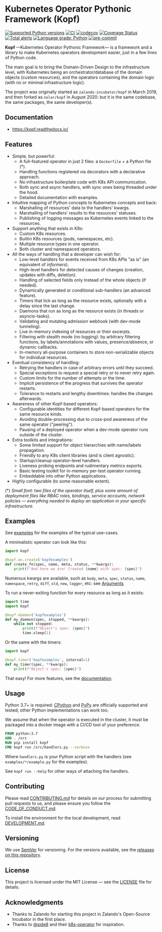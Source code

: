 # Kubernetes Operator Pythonic Framework (Kopf)

[![Supported Python versions](https://img.shields.io/pypi/pyversions/kopf.svg)](https://pypi.org/project/kopf/)
[![CI](https://github.com/nolar/kopf/workflows/Thorough%20tests/badge.svg)](https://github.com/nolar/kopf/actions/workflows/thorough.yaml)
[![codecov](https://codecov.io/gh/nolar/kopf/branch/main/graph/badge.svg)](https://codecov.io/gh/nolar/kopf)
[![Coverage Status](https://coveralls.io/repos/github/nolar/kopf/badge.svg?branch=main)](https://coveralls.io/github/nolar/kopf?branch=main)
[![Total alerts](https://img.shields.io/lgtm/alerts/g/nolar/kopf.svg?logo=lgtm&logoWidth=18)](https://lgtm.com/projects/g/nolar/kopf/alerts/)
[![Language grade: Python](https://img.shields.io/lgtm/grade/python/g/nolar/kopf.svg?logo=lgtm&logoWidth=18)](https://lgtm.com/projects/g/nolar/kopf/context:python)
[![pre-commit](https://img.shields.io/badge/pre--commit-enabled-brightgreen?logo=pre-commit&logoColor=white)](https://github.com/pre-commit/pre-commit)

**Kopf** —Kubernetes Operator Pythonic Framework— is a framework and a library
to make Kubernetes operators development easier, just in a few lines of Python code.

The main goal is to bring the Domain-Driven Design to the infrastructure level,
with Kubernetes being an orchestrator/database of the domain objects (custom resources),
and the operators containing the domain logic (with no or minimal infrastructure logic).

The project was originally started as `zalando-incubator/kopf` in March 2019,
and then forked as `nolar/kopf` in August 2020: but it is the same codebase,
the same packages, the same developer(s).


## Documentation

* https://kopf.readthedocs.io/


## Features

* Simple, but powerful:
  * A full-featured operator in just 2 files: a `Dockerfile` + a Python file (*).
  * Handling functions registered via decorators with a declarative approach.
  * No infrastructure boilerplate code with K8s API communication.
  * Both sync and async handlers, with sync ones being threaded under the hood.
  * Detailed documentation with examples.
* Intuitive mapping of Python concepts to Kubernetes concepts and back:
  * Marshalling of resources' data to the handlers' kwargs.
  * Marshalling of handlers' results to the resources' statuses.
  * Publishing of logging messages as Kubernetes events linked to the resources.
* Support anything that exists in K8s:
  * Custom K8s resources.
  * Builtin K8s resources (pods, namespaces, etc).
  * Multiple resource types in one operator.
  * Both cluster and namespaced operators.
* All the ways of handling that a developer can wish for:
  * Low-level handlers for events received from K8s APIs "as is" (an equivalent of _informers_).
  * High-level handlers for detected causes of changes (creation, updates with diffs, deletion).
  * Handling of selected fields only instead of the whole objects (if needed).
  * Dynamically generated or conditional sub-handlers (an advanced feature).
  * Timers that tick as long as the resource exists, optionally with a delay since the last change.
  * Daemons that run as long as the resource exists (in threads or asyncio-tasks).
  * Validating and mutating admission webhook (with dev-mode tunneling).
  * Live in-memory indexing of resources or their excerpts.
  * Filtering with stealth mode (no logging): by arbitrary filtering functions,
    by labels/annotations with values, presence/absence, or dynamic callbacks.
  * In-memory all-purpose containers to store non-serializable objects for individual resources.
* Eventual consistency of handling:
  * Retrying the handlers in case of arbitrary errors until they succeed.
  * Special exceptions to request a special retry or to never retry again.
  * Custom limits for the number of attempts or the time.
  * Implicit persistence of the progress that survives the operator restarts.
  * Tolerance to restarts and lengthy downtimes: handles the changes afterwards.
* Awareness of other Kopf-based operators:
  * Configurable identities for different Kopf-based operators for the same resource kinds.
  * Avoiding double-processing due to cross-pod awareness of the same operator ("peering").
  * Pausing of a deployed operator when a dev-mode operator runs outside of the cluster.
* Extra toolkits and integrations:
  * Some limited support for object hierarchies with name/labels propagation.
  * Friendly to any K8s client libraries (and is client agnostic).
  * Startup/cleanup operator-level handlers.
  * Liveness probing endpoints and rudimentary metrics exports.
  * Basic testing toolkit for in-memory per-test operator running.
  * Embeddable into other Python applications.
* Highly configurable (to some reasonable extent).

(*) _Small font: two files of the operator itself, plus some amount of
deployment files like RBAC roles, bindings, service accounts, network policies
— everything needed to deploy an application in your specific infrastructure._


## Examples

See [examples](https://github.com/nolar/kopf/tree/main/examples)
for the examples of the typical use-cases.

A minimalistic operator can look like this:

```python
import kopf

@kopf.on.create('kopfexamples')
def create_fn(spec, name, meta, status, **kwargs):
    print(f"And here we are! Created {name} with spec: {spec}")
```

Numerous kwargs are available, such as `body`, `meta`, `spec`, `status`,
`name`, `namespace`, `retry`, `diff`, `old`, `new`, `logger`, etc:
see [Arguments](https://kopf.readthedocs.io/en/latest/kwargs/)

To run a never-exiting function for every resource as long as it exists:

```python
import time
import kopf

@kopf.daemon('kopfexamples')
def my_daemon(spec, stopped, **kwargs):
    while not stopped:
        print(f"Object's spec: {spec}")
        time.sleep(1)
```

Or the same with the timers:

```python
import kopf

@kopf.timer('kopfexamples', interval=1)
def my_timer(spec, **kwargs):
    print(f"Object's spec: {spec}")
```

That easy! For more features, see the [documentation](https://kopf.readthedocs.io/).


## Usage

Python 3.7+ is required:
[CPython](https://www.python.org/) and [PyPy](https://www.pypy.org/)
are officially supported and tested; other Python implementations can work too.

We assume that when the operator is executed in the cluster, it must be packaged
into a docker image with a CI/CD tool of your preference.

```dockerfile
FROM python:3.7
ADD . /src
RUN pip install kopf
CMD kopf run /src/handlers.py --verbose
```

Where `handlers.py` is your Python script with the handlers
(see `examples/*/example.py` for the examples).

See `kopf run --help` for other ways of attaching the handlers.


## Contributing

Please read [CONTRIBUTING.md](https://github.com/nolar/kopf/blob/main/CONTRIBUTING.md)
for details on our process for submitting pull requests to us, and please ensure
you follow the [CODE_OF_CONDUCT.md](https://github.com/nolar/kopf/blob/main/CODE_OF_CONDUCT.md).

To install the environment for the local development,
read [DEVELOPMENT.md](https://github.com/nolar/kopf/blob/main/DEVELOPMENT.md).


## Versioning

We use [SemVer](http://semver.org/) for versioning. For the versions available,
see the [releases on this repository](https://github.com/nolar/kopf/releases).


## License

This project is licensed under the MIT License —
see the [LICENSE](https://github.com/nolar/kopf/blob/main/LICENSE) file for details.


## Acknowledgments

* Thanks to Zalando for starting this project in Zalando's Open-Source Incubator
  in the first place.
* Thanks to [@side8](https://github.com/side8) and their [k8s-operator](https://github.com/side8/k8s-operator)
  for inspiration.
